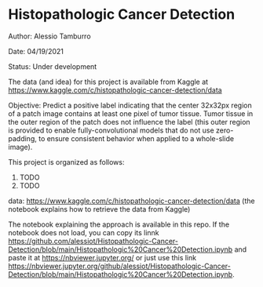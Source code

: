 # Histopathologic Cancer Detection

Author: Alessio Tamburro

Date: 04/19/2021

Status: Under development

The data (and idea) for this project is available from Kaggle at https://www.kaggle.com/c/histopathologic-cancer-detection/data

Objective:
Predict a positive label indicating that the center 32x32px region of a patch image contains at least one pixel of tumor tissue. Tumor tissue in the outer region of the patch does not influence the label (this outer region is provided to enable fully-convolutional models that do not use zero-padding, to ensure consistent behavior when applied to a whole-slide image).

This project is organized as follows: 
1. TODO
2. TODO

data: https://www.kaggle.com/c/histopathologic-cancer-detection/data (the notebook explains how to retrieve the data from Kaggle)

The notebook explaining the approach is available in this repo. If the notebook does not load, you can copy its linnk
https://github.com/alessiot/Histopathologic-Cancer-Detection/blob/main/Histopathologic%20Cancer%20Detection.ipynb and paste it at https://nbviewer.jupyter.org/ or just use this link https://nbviewer.jupyter.org/github/alessiot/Histopathologic-Cancer-Detection/blob/main/Histopathologic%20Cancer%20Detection.ipynb.

